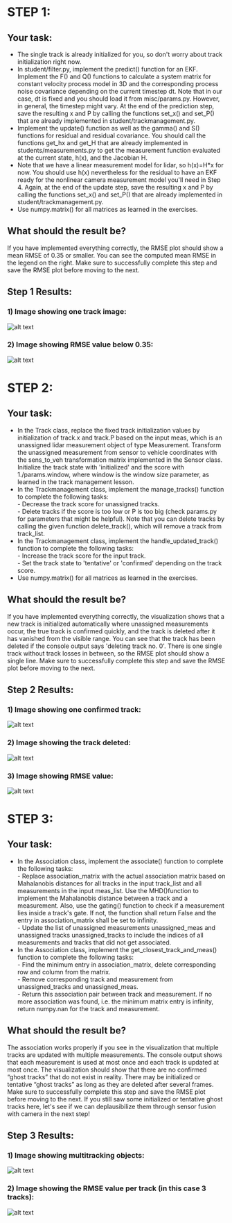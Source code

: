 # STEP 1:<br />

## Your task:<br />

- The single track is already initialized for you, so don't worry about track initialization right now.<br />
- In student/filter.py, implement the predict() function for an EKF. Implement the F() and Q() functions to calculate a system matrix for constant velocity process model in 3D and the corresponding process noise covariance depending on the current timestep dt. Note that in our case, dt is fixed and you should load it from misc/params.py. However, in general, the timestep might vary. At the end of the prediction step, save the resulting x and P by calling the functions set_x() and set_P() that are already implemented in student/trackmanagement.py.<br />
- Implement the update() function as well as the gamma() and S() functions for residual and residual covariance. You should call the functions get_hx and get_H that are already implemented in students/measurements.py to get the measurement function evaluated at the current state, h(x), and the Jacobian H.<br />
- Note that we have a linear measurement model for lidar, so h(x)=H*x for now. You should use h(x) nevertheless for the residual to have an EKF ready for the nonlinear camera measurement model you'll need in Step 4. Again, at the end of the update step, save the resulting x and P by calling the functions set_x() and set_P() that are already implemented in student/trackmanagement.py.<br />
- Use numpy.matrix() for all matrices as learned in the exercises.<br />

## What should the result be?<br />

If you have implemented everything correctly, the RMSE plot should show a mean RMSE of 0.35 or smaller. You can see the computed mean RMSE in the legend on the right. Make sure to successfully complete this step and save the RMSE plot before moving to the next.<br />

## Step 1 Results:<br />

### 1) Image showing one track image:<br />
![alt text](https://github.com/HomeBrain-ARG/SDCE_End_Project_Sensor_Fusion_and_Object_Tracking/blob/main/01_Results/20221102_Step-1_Image-Tracks.png)<br />

### 2) Image showing RMSE value below 0.35:<br />
![alt text](https://github.com/HomeBrain-ARG/SDCE_End_Project_Sensor_Fusion_and_Object_Tracking/blob/main/01_Results/20221102_Step-1_RMSE.png)<br />

# STEP 2:<br />

## Your task:<br />

- In the Track class, replace the fixed track initialization values by initialization of track.x and track.P based on the input meas, which is an unassigned lidar measurement object of type Measurement. Transform the unassigned measurement from sensor to vehicle coordinates with the sens_to_veh transformation matrix implemented in the Sensor class. Initialize the track state with 'initialized' and the score with 1./params.window, where window is the window size parameter, as learned in the track management lesson.<br />
- In the Trackmanagement class, implement the manage_tracks() function to complete the following tasks:<br />
        - Decrease the track score for unassigned tracks.<br />
        - Delete tracks if the score is too low or P is too big (check params.py for parameters that might be helpful). Note that you can delete tracks by calling the given function delete_track(), which will remove a track from track_list.<br />
- In the Trackmanagement class, implement the handle_updated_track() function to complete the following tasks:<br />
        - Increase the track score for the input track.<br />
        - Set the track state to 'tentative' or 'confirmed' depending on the track score.<br />
- Use numpy.matrix() for all matrices as learned in the exercises.<br />

## What should the result be?<br />
If you have implemented everything correctly, the visualization shows that a new track is initialized automatically where unassigned measurements occur, the true track is confirmed quickly, and the track is deleted after it has vanished from the visible range. You can see that the track has been deleted if the console output says 'deleting track no. 0'. There is one single track without track losses in between, so the RMSE plot should show a single line. Make sure to successfully complete this step and save the RMSE plot before moving to the next.<br />

## Step 2 Results:<br />

### 1) Image showing one confirmed track:<br />
![alt text](https://github.com/HomeBrain-ARG/SDCE_End_Project_Sensor_Fusion_and_Object_Tracking/blob/main/01_Results/20221102_Step-2_Image-Box_2.png)<br />

### 2) Image showing the track deleted:<br />
![alt text](https://github.com/HomeBrain-ARG/SDCE_End_Project_Sensor_Fusion_and_Object_Tracking/blob/main/01_Results/20221102_Step-2_Image-Deleted-Track.png)<br />

### 3) Image showing RMSE value:<br />
![alt text](https://github.com/HomeBrain-ARG/SDCE_End_Project_Sensor_Fusion_and_Object_Tracking/blob/main/01_Results/20221102_Step-2_RMSE.png)<br />

# STEP 3:<br />
## Your task:<br />

- In the Association class, implement the associate() function to complete the following tasks:<br />
        - Replace association_matrix with the actual association matrix based on Mahalanobis distances for all tracks in the input track_list and all measurements in the input meas_list. Use the MHD()function to implement the Mahalanobis distance between a track and a measurement. Also, use the gating() function to check if a measurement lies inside a track's gate. If not, the function shall return False and the entry in association_matrix shall be set to infinity.<br />
        - Update the list of unassigned measurements unassigned_meas and unassigned tracks unassigned_tracks to include the indices of all measurements and tracks that did not get associated.<br />
- In the Association class, implement the get_closest_track_and_meas() function to complete the following tasks:<br />
        - Find the minimum entry in association_matrix, delete corresponding row and column from the matrix.<br />
        - Remove corresponding track and measurement from unassigned_tracks and unassigned_meas.<br />
        - Return this association pair between track and measurement. If no more association was found, i.e. the minimum matrix entry is infinity, return numpy.nan for the track and measurement.<br />

## What should the result be?<br />

The association works properly if you see in the visualization that multiple tracks are updated with multiple measurements. The console output shows that each measurement is used at most once and each track is updated at most once. The visualization should show that there are no confirmed “ghost tracks” that do not exist in reality. There may be initialized or tentative “ghost tracks” as long as they are deleted after several frames. Make sure to successfully complete this step and save the RMSE plot before moving to the next. If you still saw some initialized or tentative ghost tracks here, let's see if we can deplausibilize them through sensor fusion with camera in the next step!<br />

## Step 3 Results:<br />

### 1) Image showing multitracking objects:<br />
![alt text](https://github.com/HomeBrain-ARG/SDCE_End_Project_Sensor_Fusion_and_Object_Tracking/blob/main/01_Results/20221102_Step-3_Image-Multi-Tracking.png)<br />

### 2) Image showing the RMSE value per track (in this case 3 tracks):<br />
![alt text](https://github.com/HomeBrain-ARG/SDCE_End_Project_Sensor_Fusion_and_Object_Tracking/blob/main/01_Results/20221102_Step-3_RMSE.png)<br />


